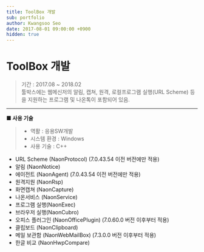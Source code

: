 ```yaml
---
title: ToolBox 개발
sub: portfolio
author: Kwangsoo Seo
date: 2017-08-01 09:00:00 +0900
hidden: true
---
```


# ToolBox 개발
> 기간 : 2017.08 ~ 2018.02  
> 툴박스에는 웹메신저의 알림, 캡쳐, 원격, 로컬프로그램 실행(URL Scheme) 등을 지원하는 프로그램 및 나온톡이 포함되어 있음.

---

**■ 사용 기술**

>  * 역활 : 응용SW개발
>  * 시스템 환경 : Windows
>  * 사용 기술 : C++

* URL Scheme (NaonProtocol) (7.0.43.54 이전 버전에만 적용)   
* 알림 (NaonNotice)   
* 에이전트 (NaonAgent) (7.0.43.54 이전 버전에만 적용)   
* 원격지원 (NaonRsp)   
* 화면캡쳐 (NaonCapture)   
* 나온서비스 (NaonService)   
* 프로그램 실행(NaonExec)   
* 브라우저 실행(NaonCubro)   
* 오피스 플러그인 (NaonOfficePlugin) (7.0.60.0 버전 이후부터 적용)   
* 클립보드 (NaonClipboard)   
* 메일 보관함 (NaonWebMailBox) (7.3.0.0 버전 이후부터 적용)   
* 한글 비교 (NaonHwpCompare)   
